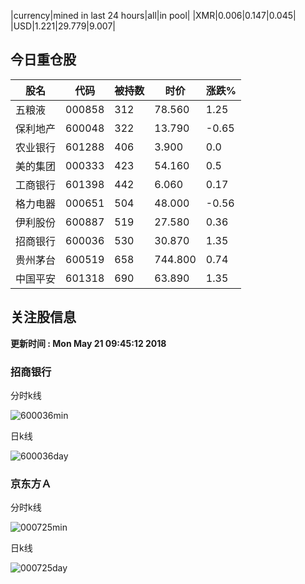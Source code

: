 |currency|mined in last 24 hours|all|in pool|
|XMR|0.006|0.147|0.045|
|USD|1.221|29.779|9.007|

## 今日重仓股 

|股名|代码|被持数|时价|涨跌%|
|---|---|---|---|---|
|五粮液|000858|312|78.560|1.25|
|保利地产|600048|322|13.790|-0.65|
|农业银行|601288|406|3.900|0.0|
|美的集团|000333|423|54.160|0.5|
|工商银行|601398|442|6.060|0.17|
|格力电器|000651|504|48.000|-0.56|
|伊利股份|600887|519|27.580|0.36|
|招商银行|600036|530|30.870|1.35|
|贵州茅台|600519|658|744.800|0.74|
|中国平安|601318|690|63.890|1.35|

## 关注股信息
**更新时间 : Mon May 21 09:45:12 2018**
### 招商银行 
分时k线

![600036min](http://image.sinajs.cn/newchart/min/n/sh600036.gif)

日k线

![600036day](http://image.sinajs.cn/newchart/daily/n/sh600036.gif)

### 京东方Ａ 
分时k线

![000725min](http://image.sinajs.cn/newchart/min/n/sz000725.gif)

日k线

![000725day](http://image.sinajs.cn/newchart/daily/n/sz000725.gif)
